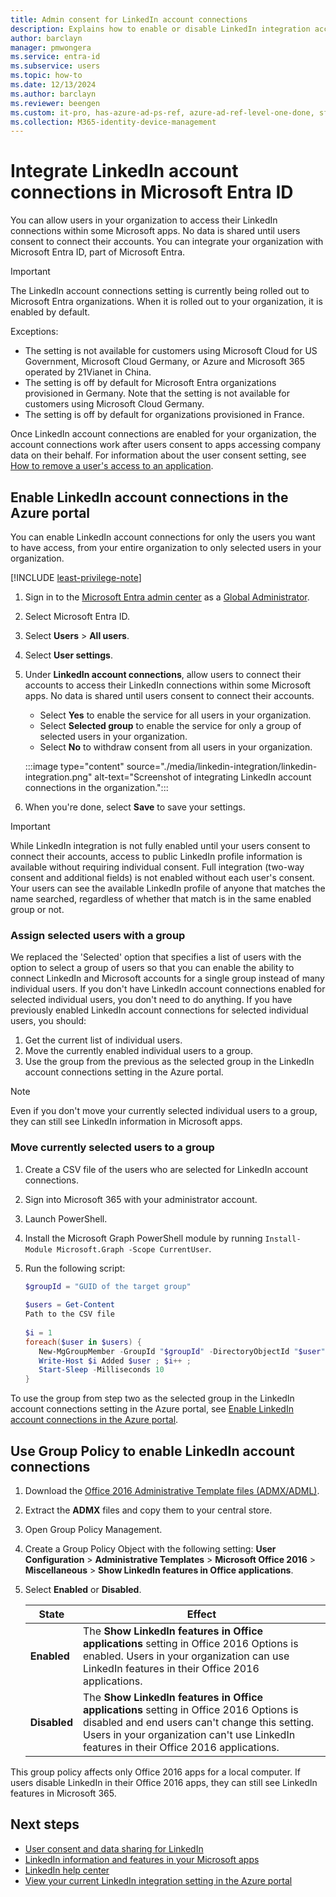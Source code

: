 ```yaml
---
title: Admin consent for LinkedIn account connections
description: Explains how to enable or disable LinkedIn integration account connections in Microsoft apps in Microsoft Entra ID
author: barclayn
manager: pmwongera
ms.service: entra-id
ms.subservice: users
ms.topic: how-to
ms.date: 12/13/2024
ms.author: barclayn
ms.reviewer: beengen
ms.custom: it-pro, has-azure-ad-ps-ref, azure-ad-ref-level-one-done, sfi-ga-nochange
ms.collection: M365-identity-device-management
---
```


# Integrate LinkedIn account connections in Microsoft Entra ID

You can allow users in your organization to access their LinkedIn connections within some Microsoft apps. No data is shared until users consent to connect their accounts. You can integrate your organization with Microsoft Entra ID, part of Microsoft Entra.

> [!IMPORTANT]
> The LinkedIn account connections setting is currently being rolled out to Microsoft Entra organizations. When it is rolled out to your organization, it is enabled by default.
>
> Exceptions:
>
> * The setting is not available for customers using Microsoft Cloud for US Government, Microsoft Cloud Germany, or Azure and Microsoft 365 operated by 21Vianet in China.
> * The setting is off by default for Microsoft Entra organizations provisioned in Germany. Note that the setting is not available for customers using Microsoft Cloud Germany.
> * The setting is off by default for organizations provisioned in France.
>
> Once LinkedIn account connections are enabled for your organization, the account connections work after users consent to apps accessing company data on their behalf. For information about the user consent setting, see [How to remove a user's access to an application](~/identity/enterprise-apps/methods-for-removing-user-access.md).

## Enable LinkedIn account connections in the Azure portal

You can enable LinkedIn account connections for only the users you want to have access, from your entire organization to only selected users in your organization.

[!INCLUDE [least-privilege-note](../../includes/definitions/least-privilege-note.md)]

1. Sign in to the [Microsoft Entra admin center](https://entra.microsoft.com) as a [Global Administrator](~/identity/role-based-access-control/permissions-reference.md#global-administrator).
1. Select Microsoft Entra ID.
1. Select **Users** > **All users**.
1. Select **User settings**.
1. Under **LinkedIn account connections**, allow users to connect their accounts to access their LinkedIn connections within some Microsoft apps. No data is shared until users consent to connect their accounts.

    * Select **Yes** to enable the service for all users in your organization.
    * Select **Selected group** to enable the service for only a group of selected users in your organization.
    * Select **No** to withdraw consent from all users in your organization.

    :::image type="content" source="./media/linkedin-integration/linkedin-integration.png" alt-text="Screenshot of integrating LinkedIn account connections in the organization.":::

1. When you're done, select **Save** to save your settings.

> [!Important]
> While LinkedIn integration is not fully enabled until your users consent to connect their accounts, access to public LinkedIn profile information is available without requiring individual consent. Full integration (two-way consent and additional fields) is not enabled without each user's consent. Your users can see the available LinkedIn profile of anyone that matches the name searched, regardless of whether that match is in the same enabled group or not.

### Assign selected users with a group

We replaced the 'Selected' option that specifies a list of users with the option to select a group of users so that you can enable the ability to connect LinkedIn and Microsoft accounts for a single group instead of many individual users. If you don't have LinkedIn account connections enabled for selected individual users, you don't need to do anything. If you have previously enabled LinkedIn account connections for selected individual users, you should:

1. Get the current list of individual users.
1. Move the currently enabled individual users to a group.
1. Use the group from the previous as the selected group in the LinkedIn account connections setting in the Azure portal.

> [!NOTE]
> Even if you don't move your currently selected individual users to a group, they can still see LinkedIn information in Microsoft apps.

### Move currently selected users to a group

1. Create a CSV file of the users who are selected for LinkedIn account connections.
1. Sign into Microsoft 365 with your administrator account.
1. Launch PowerShell.
1. Install the Microsoft Graph PowerShell module by running `Install-Module Microsoft.Graph -Scope CurrentUser`.
1. Run the following script:

   ``` PowerShell
   $groupId = "GUID of the target group"
  
   $users = Get-Content
   Path to the CSV file
  
   $i = 1
   foreach($user in $users) { 
      New-MgGroupMember -GroupId "$groupId" -DirectoryObjectId "$user" ;
      Write-Host $i Added $user ; $i++ ;
      Start-Sleep -Milliseconds 10
   }
   ```

To use the group from step two as the selected group in the LinkedIn account connections setting in the Azure portal, see [Enable LinkedIn account connections in the Azure portal](#enable-linkedin-account-connections-in-the-azure-portal).

## Use Group Policy to enable LinkedIn account connections

1. Download the [Office 2016 Administrative Template files (ADMX/ADML)](https://www.microsoft.com/download/details.aspx?id=49030).
1. Extract the **ADMX** files and copy them to your central store.
1. Open Group Policy Management.
1. Create a Group Policy Object with the following setting: **User Configuration** > **Administrative Templates** > **Microsoft Office 2016** > **Miscellaneous** > **Show LinkedIn features in Office applications**.
1. Select **Enabled** or **Disabled**.
  
   State | Effect
   ------ | ------
   **Enabled** | The **Show LinkedIn features in Office applications** setting in Office 2016 Options is enabled. Users in your organization can use LinkedIn features in their Office 2016 applications.
   **Disabled** | The **Show LinkedIn features in Office applications** setting in Office 2016 Options is disabled and end users can't change this setting. Users in your organization can't use LinkedIn features in their Office 2016 applications.

This group policy affects only Office 2016 apps for a local computer. If users disable LinkedIn in their Office 2016 apps, they can still see LinkedIn features in Microsoft 365.

## Next steps

* [User consent and data sharing for LinkedIn](linkedin-user-consent.md)
* [LinkedIn information and features in your Microsoft apps](https://go.microsoft.com/fwlink/?linkid=850740)
* [LinkedIn help center](https://www.linkedin.com/help/linkedin)
* [View your current LinkedIn integration setting in the Azure portal](https://portal.azure.com/#blade/Microsoft_AAD_IAM/UserManagementMenuBlade/UserSettings)
